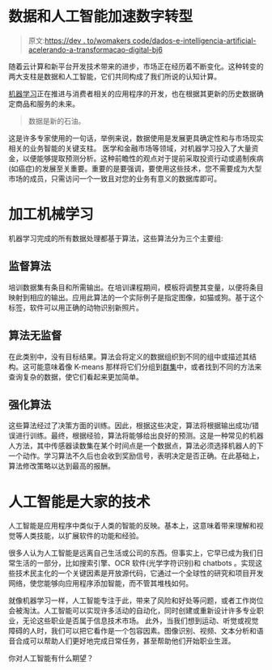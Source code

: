 # 数据和人工智能加速数字转型

> 原文:[https://dev . to/womakers code/dados-e-intelligencia-artificial-acelerando-a-transformacao-digital-bj6](https://dev.to/womakerscode/dados-e-inteligencia-artificial-acelerando-a-transformacao-digital-bj6)

随着云计算和新平台开发技术带来的进步，市场正在经历着不断变化。这种转变的两大支柱是数据和人工智能，它们共同构成了我们所说的认知计算。

[机器学习](https://docs.microsoft.com/azure/machine-learning/service/?WT.mc_id=womakerscode-article-cyzanon)正在推进与消费者相关的应用程序的开发，也在根据其更新的历史数据确定商品和服务的未来。

> 数据是新的石油。

这是许多专家使用的一句话，举例来说，数据使用是发展更具确定性和与市场现实相关的业务智能的关键支柱。
医学和金融市场等领域，对机器学习投入了大量资金，以便能够提取预测分析。这种前瞻性的观点对于提前采取投资行动或遏制疾病(如癌症)的发展至关重要。重要的是要强调，要使用这些技术，您不需要成为大型市场的成员，只需访问一个一致且对您的业务有意义的数据库即可。

# [](#o-processamento-de-machine-learning)加工机械学习

机器学习完成的所有数据处理都基于算法，这些算法分为三个主要组:

## [](#algoritmos-supervisionados)监督算法

培训数据集有条目和所需输出。在培训课程期间，模板将调整其变量，以便将条目映射到相应的输出。应用此算法的一个实际例子是指定图像，如猫或狗。基于这个标签，软件可以用正确的动物识别新照片。

## [](#algoritmos-n%C3%A3o-supervisionados)算法无监督

在此类别中，没有目标结果。算法会将定义的数据组织到不同的组中或描述其结构。这可能意味着像 K-means 那样将它们分组到[群集](https://docs.microsoft.com/pt-pt/azure/machine-learning/studio-module-reference/k-means-clustering/?WT.mc_id=womakerscode-article-cyzanon)中，或者找到不同的方法来查询复杂的数据，使它们看起来更加简单。

## [](#algoritmos-de-refor%C3%A7o)强化算法

这些算法经过了决策方面的训练。因此，根据这些决定，算法将根据输出成功/错误进行训练。最终，根据经验，算法将能够给出良好的预测。这是一种常见的机器人方法，其中传感器读数集在某个时间点是一个数据点，算法必须选择机器人的下一个动作。学习算法不久后也会收到奖励信号，表明决定是否正确。在此基础上，算法修改策略以达到最高的报酬。

# [](#intelig%C3%AAncia-artificial-%C3%A9-uma-tecnologia-para-todos)人工智能是大家的技术

人工智能是应用程序中类似于人类的智能的反映。基本上，这意味着带来理解和视觉等人类技能，以扩展软件的功能和经验。

很多人认为人工智能是远离自己生活或公司的东西。但事实上，它早已成为我们日常生活的一部分，比如搜索引擎、OCR 软件(光学字符识别)和 chatbots 。实现这些技术民主化的一个关键因素是开放源代码，它通过一个全球性的研究和项目开发网络，使您能够向应用程序添加智能，而不管其堆栈如何。

就像机器学习一样，人工智能专注于此，带来了风险和好处等问题，或者工作岗位会被淘汰。人工智能可以实现许多活动的自动化，同时创建或重新设计许多专业职业，无论这些职业是否属于信息技术市场。
此外，当我们想到运动、听觉或视觉障碍的人时，我们可以把它看作是一个包容因素。图像识别、视频、文本分析和语音合成可以帮助人们更好地完成日常任务，甚至帮助他们开始职业生涯。

你对人工智能有什么期望？
